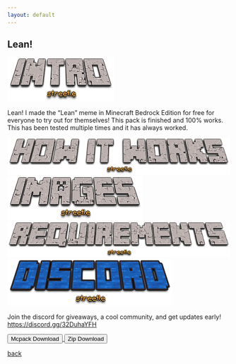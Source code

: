 ```yaml
---
layout: default
---
```


## Lean!

<img src="/all/intro.png" alt="intro">

Lean! I made the “Lean” meme in Minecraft Bedrock Edition for free for everyone to try out for themselves! This pack is finished and 100% works. This has been tested multiple times and it has always worked.

<img src="/all/how.png" alt="howitworks">



<img src="/all/images.png" alt="images">



<img src="/all/req.png" alt="requirements">



<img src="/all/discord.png" alt="discord">

Join the discord for giveaways, a cool community, and get updates early! 
https://discord.gg/32DuhaYFH

<a href="/lean/lean-mcpack.mcpack" download="lean-mcpack"> 
<button type="button">Mcpack Download</button> 
</a>

<a href="/lean/lean-zip.zip" download="lean-zip"> 
<button type="button">Zip Download</button> 
</a>

[back](./)
<head>
<script async src="https://pagead2.googlesyndication.com/pagead/js/adsbygoogle.js?client=ca-pub-5850853284840895"
     crossorigin="anonymous"></script>
</head>
